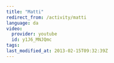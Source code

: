 ```yaml
---
title: "Matti"
redirect_from: /activity/matti
language: da
video:
  provider: youtube
  id: y1J6_MNJQmc
tags:
last_modified_at: 2013-02-15T09:32:39Z
---
```



